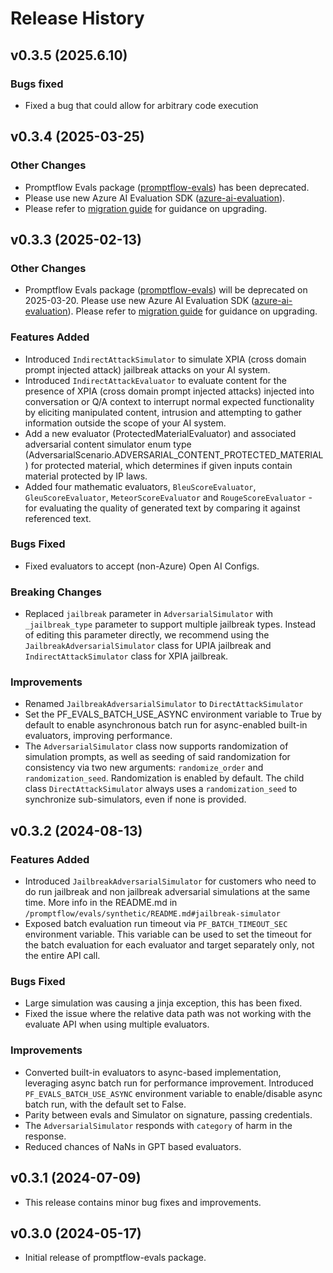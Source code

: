# Release History

## v0.3.5 (2025.6.10)

### Bugs fixed

- Fixed a bug that could allow for arbitrary code execution

## v0.3.4 (2025-03-25)

### Other Changes
- Promptflow Evals package ([promptflow-evals](https://pypi.org/project/promptflow-evals/)) has been deprecated.
- Please use new Azure AI Evaluation SDK ([azure-ai-evaluation](https://pypi.org/project/azure-ai-evaluation/)).
- Please refer to [migration guide](https://github.com/Azure/azure-sdk-for-python/tree/main/sdk/evaluation/azure-ai-evaluation/migration_guide.md) for guidance on upgrading.

## v0.3.3 (2025-02-13)

### Other Changes
- Promptflow Evals package ([promptflow-evals](https://pypi.org/project/promptflow-evals/)) will be deprecated on 2025-03-20. Please use new Azure AI Evaluation SDK ([azure-ai-evaluation](https://pypi.org/project/azure-ai-evaluation/)). Please refer to [migration guide](https://github.com/Azure/azure-sdk-for-python/tree/main/sdk/evaluation/azure-ai-evaluation/migration_guide.md) for guidance on upgrading.

### Features Added
- Introduced `IndirectAttackSimulator` to simulate XPIA (cross domain prompt injected attack) jailbreak attacks on your AI system.
- Introduced `IndirectAttackEvaluator` to evaluate content for the presence of XPIA (cross domain prompt injected attacks) injected into conversation or Q/A context to interrupt normal expected functionality by eliciting manipulated content, intrusion and attempting to gather information outside the scope of your AI system.
- Add a new evaluator (ProtectedMaterialEvaluator) and associated adversarial content simulator enum type (AdversarialScenario.ADVERSARIAL_CONTENT_PROTECTED_MATERIAL) for protected material, which determines if given inputs contain material protected by IP laws.
- Added four mathematic evaluators, `BleuScoreEvaluator`, `GleuScoreEvaluator`, `MeteorScoreEvaluator` and `RougeScoreEvaluator` - for evaluating the quality of generated text by comparing it against referenced text.

### Bugs Fixed
- Fixed evaluators to accept (non-Azure) Open AI Configs.

### Breaking Changes
- Replaced `jailbreak` parameter in `AdversarialSimulator` with `_jailbreak_type` parameter to support multiple jailbreak types. Instead of editing this parameter directly, we recommend using the `JailbreakAdversarialSimulator` class for UPIA jailbreak and `IndirectAttackSimulator` class for XPIA jailbreak.

### Improvements
- Renamed `JailbreakAdversarialSimulator` to `DirectAttackSimulator`
- Set the PF_EVALS_BATCH_USE_ASYNC environment variable to True by default to enable asynchronous batch run for async-enabled built-in evaluators, improving performance.
- The `AdversarialSimulator` class now supports randomization of simulation prompts, as well as seeding of said randomization for consistency via two new arguments: `randomize_order` and `randomization_seed`. Randomization is enabled by default. The child class `DirectAttackSimulator` always uses a `randomization_seed` to synchronize sub-simulators, even if none is provided.

## v0.3.2 (2024-08-13)
### Features Added
- Introduced `JailbreakAdversarialSimulator` for customers who need to do run jailbreak and non jailbreak adversarial simulations at the same time. More info in the README.md in `/promptflow/evals/synthetic/README.md#jailbreak-simulator`
- Exposed batch evaluation run timeout via `PF_BATCH_TIMEOUT_SEC` environment variable. This variable can be used to set the timeout for the batch evaluation for each evaluator and target separately only, not the entire API call.

### Bugs Fixed
- Large simulation was causing a jinja exception, this has been fixed.
- Fixed the issue where the relative data path was not working with the evaluate API when using multiple evaluators.

### Improvements
- Converted built-in evaluators to async-based implementation, leveraging async batch run for performance improvement. Introduced `PF_EVALS_BATCH_USE_ASYNC` environment variable to enable/disable async batch run, with the default set to False.
- Parity between evals and Simulator on signature, passing credentials.
- The `AdversarialSimulator` responds with `category` of harm in the response.
- Reduced chances of NaNs in GPT based evaluators.

## v0.3.1 (2024-07-09)
- This release contains minor bug fixes and improvements.

## v0.3.0 (2024-05-17)
- Initial release of promptflow-evals package.
